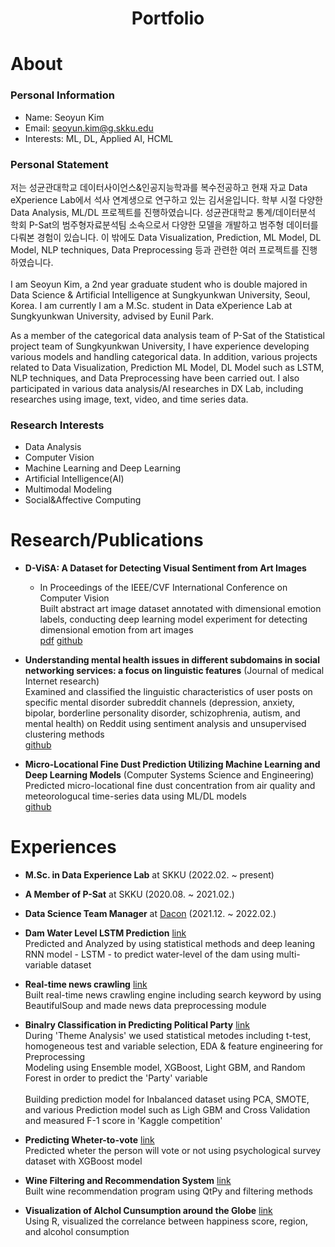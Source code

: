 # <div align=center> Portfolio </div>
# About
### Personal Information
- Name: Seoyun Kim
- Email: seoyun.kim@g.skku.edu
- Interests: ML, DL, Applied AI, HCML

### Personal Statement
저는 성균관대학교 데이터사이언스&인공지능학과를 복수전공하고 현재 자교 Data eXperience Lab에서 석사 연계생으로 연구하고 있는 김서윤입니다. 학부 시절 다양한 Data Analysis, ML/DL 프로젝트를 진행하였습니다. 성균관대학교 통계/데이터분석 학회 P-Sat의 범주형자료분석팀 소속으로서 다양한 모델을 개발하고 범주형 데이터를 다뤄본 경험이 있습니다. 이 밖에도 Data Visualization, Prediction, ML Model, DL Model, NLP techniques, Data Preprocessing 등과 관련한 여러 프로젝트를 진행하였습니다.
<br/>
<br/>
I am Seoyun Kim, a 2nd year graduate student who is double majored in Data Science & Artificial Intelligence at Sungkyunkwan University, Seoul, Korea. I am currently I am a M.Sc. student in Data eXperience Lab at Sungkyunkwan University, advised by Eunil Park.

As a member of the categorical data analysis team of P-Sat of the Statistical project team of Sungkyunkwan University, I have experience developing various models and handling categorical data. In addition, various projects related to Data Visualization, Prediction ML Model, DL Model such as LSTM, NLP techniques, and Data Preprocessing have been carried out. I also participated in various data analysis/AI researches in DX Lab, including researches using image, text, video, and time series data.

### Research Interests
- Data Analysis
- Computer Vision
- Machine Learning and Deep Learning
- Artificial Intelligence(AI)
- Multimodal Modeling
- Social&Affective Computing

# Research/Publications
- __D-ViSA: A Dataset for Detecting Visual Sentiment from Art Images__
  - In Proceedings of the IEEE/CVF International Conference on Computer Vision
<br/>Built abstract art image dataset annotated with dimensional emotion labels, conducting deep learning model experiment for detecting dimensional emotion from art images<br/> [pdf](https://openaccess.thecvf.com/content/ICCV2023W/ASI/papers/Kim_D-ViSA_A_Dataset_for_Detecting_Visual_Sentiment_from_Art_Images_ICCVW_2023_paper.pdf) [github](https://github.com/seoyunion/D-ViSA)

- __Understanding mental health issues in different subdomains in social networking services: a focus on linguistic features__ (Journal of medical Internet research) 
<br/>Examined and classified the linguistic characteristics of user posts on specific mental disorder subreddit channels (depression, anxiety, bipolar, borderline personality disorder, schizophrenia, autism, and mental health) on Reddit using sentiment analysis and unsupervised clustering methods<br/> [github](https://github.com/seoyunion/RedditMentalHealth)

- __Micro-Locational Fine Dust Prediction Utilizing Machine Learning and Deep Learning Models__ (Computer Systems Science and Engineering) 
<br/>Predicted micro-locational fine dust concentration from air quality and meteorologucal time-series data using ML/DL models<br/> [github](https://github.com/seoyunion/FineDust)

# Experiences
- __M.Sc. in Data Experience Lab__ at SKKU (2022.02. ~ present)

- __A Member of P-Sat__ at SKKU (2020.08. ~ 2021.02.)

- __Data Science Team Manager__ at [Dacon](dacon.io) (2021.12. ~ 2022.02.)

- __Dam Water Level LSTM Prediction__ [link](https://github.com/seoyunion/water-level-prediction)
<br/>Predicted and Analyzed by using statistical methods and deep leaning RNN model - LSTM - to predict water-level of the dam using multi-variable dataset<br/>

- **Real-time news crawling** [link](https://github.com/seoyunion/real-time-news-crawling)
<br/>Built real-time news crawling engine including search keyword by using BeautifulSoup and made news data preprocessing module<br/>

- __Binalry Classification in Predicting Political Party__ [link](https://github.com/seoyunion/P-SAT)
<br/>During 'Theme Analysis' we used statistical metodes including t-test, homogeneous test and variable selection, EDA & feature engineering for Preprocessing
<br/>Modeling using Ensemble model, XGBoost, Light GBM, and Random Forest in order to predict the 'Party' variable<br/>
<br/>Building prediction model for Inbalanced dataset using PCA, SMOTE, and various Prediction model such as Ligh GBM and Cross Validation and measured F-1 score in 'Kaggle competition'<br/>

- **Predicting Wheter-to-vote** [link](https://github.com/seoyunion/2020-AML-vote-prediction)
<br/>Predicted wheter the person will vote or not using psychological survey dataset with XGBoost model<br/>

- __Wine Filtering and Recommendation System__ [link](https://github.com/seoyunion/wine-recommendation)
<br/>Built wine recommendation program using QtPy and filtering methods<br/>

- __Visualization of Alchol Cunsumption around the Globe__ [link](https://github.com/seoyunion/2019-R-visualization)
<br/>Using R, visualized the correlance between happiness score, region, and alcohol consumption<br/>
